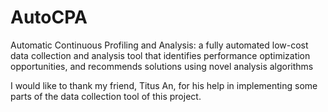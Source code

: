 # AutoCPA
Automatic Continuous Profiling and Analysis:  a fully automated low-cost data collection and analysis tool that
identifies performance optimization opportunities, and recommends solutions using novel analysis algorithms


I would like to thank my friend, Titus An, for his help in implementing some parts of the data collection tool of this project.

